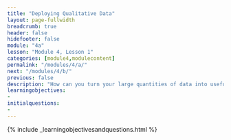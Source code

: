 ```yaml
---
title: "Deploying Qualitative Data"
layout: page-fullwidth
breadcrumb: true
header: false
hidefooter: false
module: "4a"
lesson: "Module 4, Lesson 1"
categories: [module4,modulecontent]
permalink: "/modules/4/a/"
next: "/modules/4/b/"
previous: false
description: "How can you turn your large quantities of data into useful evidence in a manuscript?"
learningobjectives:
-   
initialquestions:
-  
---
```

{% include _learningobjectivesandquestions.html %}
